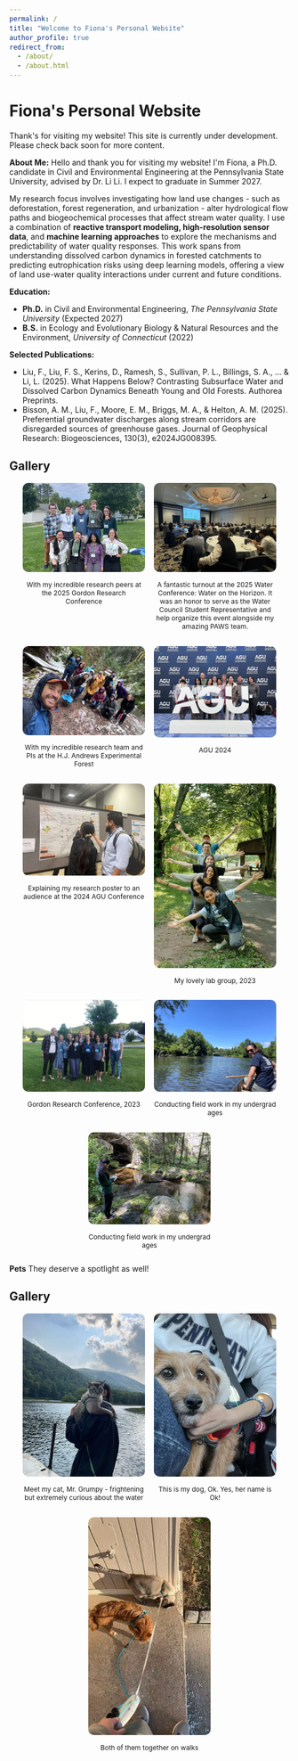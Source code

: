 ```yaml
---
permalink: /
title: "Welcome to Fiona's Personal Website"
author_profile: true
redirect_from: 
  - /about/
  - /about.html
---
```


Fiona's Personal Website
======
Thank's for visiting my website! This site is currently under development. Please check back soon for more content.

**About Me:**
Hello and thank you for visiting my website! I'm Fiona, a Ph.D. candidate in Civil and Environmental Engineering at the Pennsylvania State University, advised by Dr. Li Li. I expect to graduate in Summer 2027.

My research focus involves investigating how land use changes - such as deforestation, forest regeneration, and urbanization - alter hydrological flow paths and biogeochemical processes that affect stream water quality. I use a combination of **reactive transport modeling, high-resolution sensor data**, and **machine learning approaches** to explore the mechanisms and predictability of water quality responses. This work spans from understanding dissolved carbon dynamics in forested catchments to predicting eutrophication risks using deep learning models, offering a view of land use-water quality interactions under current and future conditions.


**Education:**
- **Ph.D.** in Civil and Environmental Engineering, *The Pennsylvania State University* (Expected 2027)
- **B.S.** in Ecology and Evolutionary Biology & Natural Resources and the Environment, *University of Connecticut* (2022)

**Selected Publications:**
- Liu, F., Liu, F. S., Kerins, D., Ramesh, S., Sullivan, P. L., Billings, S. A., ... & Li, L. (2025). What Happens Below? Contrasting Subsurface Water and Dissolved Carbon Dynamics Beneath Young and Old Forests. Authorea Preprints.
- Bisson, A. M., Liu, F., Moore, E. M., Briggs, M. A., & Helton, A. M. (2025). Preferential groundwater discharges along stream corridors are disregarded sources of greenhouse gases. Journal of Geophysical Research: Biogeosciences, 130(3), e2024JG008395.

<h2>Gallery</h2>
<div style="display: flex; flex-wrap: wrap; gap: 16px; justify-content: center;">

  <div style="flex: 1 1 200px; max-width: 220px; text-align: center;">
    <img src="images/Gordon_2025.jpg" alt="Gordon 2025" style="width: 100%; height: 160px; object-fit: cover; border-radius: 10px;" />
    <p style="font-size: 0.85em;">With my incredible research peers at the 2025 Gordon Research Conference</p>
  </div>

  <div style="flex: 1 1 200px; max-width: 220px; text-align: center;">
    <img src="images/WaterConference_Audience.jpg" alt="Water Conference 2025" style="width: 100%; height: 160px; object-fit: cover; border-radius: 10px;" />
    <p style="font-size: 0.85em;">A fantastic turnout at the 2025 Water Conference: Water on the Horizon. It was an honor to serve as the Water Council Student Representative and help organize this event alongside my amazing PAWS team. </p>
  </div>

  <div style="flex: 1 1 200px; max-width: 220px; text-align: center;">
    <img src="images/FRES_HJA.jpg" alt="FRES_HJA" style="width: 100%; height: 160px; object-fit: cover; border-radius: 10px;" />
    <p style="font-size: 0.85em;">With my incredible research team and PIs at the H.J. Andrews Experimental Forest</p>
  </div>

  <div style="flex: 1 1 200px; max-width: 220px; text-align: center;">
    <img src="images/AGU_Group.jpg" alt="AGU_Group" style="width: 100%; border-radius: 10px;" />
    <p style="font-size: 0.85em;">AGU 2024</p>
  </div>

  <div style="flex: 1 1 200px; max-width: 220px; text-align: center;">
    <img src="images/AGU_Poster.jpg" alt="AGU_Poster" style="width: 100%; border-radius: 10px;" />
    <p style="font-size: 0.85em;">Explaining my research poster to an audience at the 2024 AGU Conference</p>
  </div>

  <div style="flex: 1 1 200px; max-width: 220px; text-align: center;">
    <img src="images/LabSocial.jpg" alt="Lab Social" style="width: 100%; border-radius: 10px;" />
    <p style="font-size: 0.85em;">My lovely lab group, 2023</p>
  </div>

  <div style="flex: 1 1 200px; max-width: 220px; text-align: center;">
    <img src="images/Gordon_2023.jpg" alt="Lab Social" style="width: 100%; border-radius: 10px;" />
    <p style="font-size: 0.85em;">Gordon Research Conference, 2023</p>
  </div>

  <div style="flex: 1 1 200px; max-width: 220px; text-align: center;">
    <img src="images/River1.jpg" alt="River1" style="width: 100%; border-radius: 10px;" />
    <p style="font-size: 0.85em;">Conducting field work in my undergrad ages</p>
  </div>

  <div style="flex: 1 1 200px; max-width: 220px; text-align: center;">
    <img src="images/Field2.jpg" alt="River1" style="width: 100%; border-radius: 10px;" />
    <p style="font-size: 0.85em;">Conducting field work in my undergrad ages</p>
  </div>

</div>

**Pets**
They deserve a spotlight as well!

<h2>Gallery</h2>
<div style="display: flex; flex-wrap: wrap; gap: 16px; justify-content: center;">

  <div style="flex: 1 1 200px; max-width: 220px; text-align: center;">
    <img src="images/Grumpy.jpg" alt="Grumpy" style="width: 100%; border-radius: 10px;" />
    <p style="font-size: 0.85em;">Meet my cat, Mr. Grumpy - frightening but extremely curious about the water </p>
  </div>

  <div style="flex: 1 1 200px; max-width: 220px; text-align: center;">
    <img src="images/Ok.jpg" alt="Ok" style="width: 100%; border-radius: 10px;" />
    <p style="font-size: 0.85em;">This is my dog, Ok. Yes, her name is Ok! </p>
  </div>

   <div style="flex: 1 1 200px; max-width: 220px; text-align: center;">
    <img src="images/Pets_Together.jpg" alt="Pets_Together" style="width: 100%; border-radius: 10px;" />
    <p style="font-size: 0.85em;">Both of them together on walks</p>
  </div>
  
</div>

